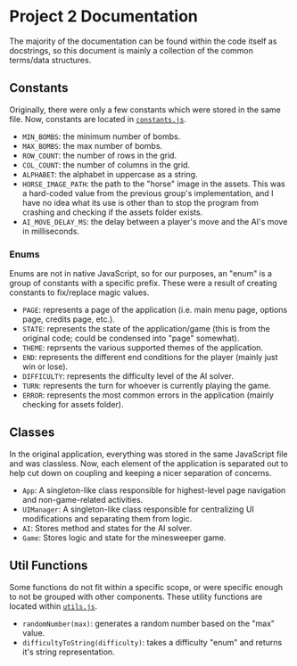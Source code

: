 # Project 2 Documentation

The majority of the documentation can be found within the code itself as docstrings, so this document is mainly a collection of the common terms/data structures.

## Constants

Originally, there were only a few constants which were stored in the same file. Now, constants are located in [`constants.js`](src/constants.js).

- `MIN_BOMBS`: the minimum number of bombs.
- `MAX_BOMBS`: the max number of bombs.
- `ROW_COUNT`: the number of rows in the grid.
- `COL_COUNT`: the number of columns in the grid.
- `ALPHABET`: the alphabet in uppercase as a string.
- `HORSE_IMAGE_PATH`: the path to the "horse" image in the assets. This was a hard-coded value from the previous group's implementation, and I have no idea what its use is other than to stop the program from crashing and checking if the assets folder exists.
- `AI_MOVE_DELAY_MS`: the delay between a player's move and the AI's move in milliseconds.

### Enums

Enums are not in native JavaScript, so for our purposes, an "enum" is a group of constants with a specific prefix. These were a result of creating constants to fix/replace magic values.

- `PAGE`: represents a page of the application (i.e. main menu page, options page, credits page, etc.).
- `STATE`: represents the state of the application/game (this is from the original code; could be condensed into "page" somewhat).
- `THEME`: reprsents the various supported themes of the application.
- `END`: represents the different end conditions for the player (mainly just win or lose).
- `DIFFICULTY`: represents the difficulty level of the AI solver.
- `TURN`: represents the turn for whoever is currently playing the game.
- `ERROR`: represents the most common errors in the application (mainly checking for assets folder).

## Classes

In the original application, everything was stored in the same JavaScript file and was classless. Now, each element of the application is separated out to help cut down on coupling and keeping a nicer separation of concerns.

- `App`: A singleton-like class responsible for highest-level page navigation and non-game-related activities.
- `UIManager`: A singleton-like class responsible for centralizing UI modifications and separating them from logic.
- `AI`: Stores method and states for the AI solver.
- `Game`: Stores logic and state for the minesweeper game.

## Util Functions

Some functions do not fit within a specific scope, or were specific enough to not be grouped with other components. These utility functions are located within [`utils.js`](src/utils.js).

- `randomNumber(max)`: generates a random number based on the "max" value.
- `difficultyToString(difficulty)`: takes a difficulty "enum" and returns it's string representation.
